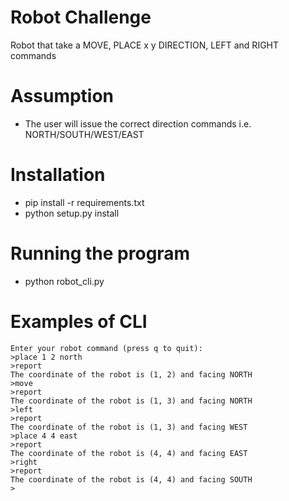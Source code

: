 # Robot Challenge
Robot that take a MOVE, PLACE x y DIRECTION, LEFT and RIGHT commands

# Assumption
  - The user will issue the correct direction commands i.e. NORTH/SOUTH/WEST/EAST

# Installation
   - pip install -r requirements.txt
   - python setup.py install
# Running the program
   -  python robot_cli.py
# Examples of CLI
    Enter your robot command (press q to quit):
    >place 1 2 north
    >report
    The coordinate of the robot is (1, 2) and facing NORTH
    >move
    >report
    The coordinate of the robot is (1, 3) and facing NORTH
    >left
    >report
    The coordinate of the robot is (1, 3) and facing WEST
    >place 4 4 east
    >report
    The coordinate of the robot is (4, 4) and facing EAST
    >right
    >report
    The coordinate of the robot is (4, 4) and facing SOUTH
    >